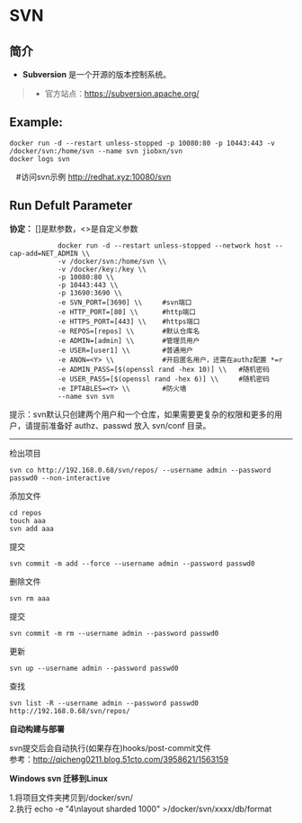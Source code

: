 SVN
===
## 简介
* **Subversion** 是一个开源的版本控制系统。
> * 官方站点：https://subversion.apache.org/


## Example:

    docker run -d --restart unless-stopped -p 10080:80 -p 10443:443 -v /docker/svn:/home/svn --name svn jiobxn/svn
    docker logs svn

    #访问svn示例 http://redhat.xyz:10080/svn

## Run Defult Parameter
**协定：** []是默参数，<>是自定义参数

				docker run -d --restart unless-stopped --network host --cap-add=NET_ADMIN \\
				-v /docker/svn:/home/svn \\
				-v /docker/key:/key \\
				-p 10080:80 \\
				-p 10443:443 \\
				-p 13690:3690 \\
				-e SVN_PORT=[3690] \\     #svn端口
				-e HTTP_PORT=[80] \\      #http端口
				-e HTTPS_PORT=[443] \\    #https端口
				-e REPOS=[repos] \\       #默认仓库名
				-e ADMIN=[admin] \\       #管理员用户
				-e USER=[user1] \\        #普通用户
				-e ANON=<Y> \\            #开启匿名用户，还需在authz配置 *=r
				-e ADMIN_PASS=[$(openssl rand -hex 10)] \\   #随机密码
				-e USER_PASS=[$(openssl rand -hex 6)] \\     #随机密码
				-e IPTABLES=<Y> \\        #防火墙
				--name svn svn

提示：svn默认只创建两个用户和一个仓库，如果需要更复杂的权限和更多的用户，请提前准备好 authz、passwd 放入 svn/conf 目录。


****

检出项目

    svn co http://192.168.0.68/svn/repos/ --username admin --password passwd0 --non-interactive

添加文件

    cd repos
    touch aaa
    svn add aaa

提交

    svn commit -m add --force --username admin --password passwd0

删除文件

    svn rm aaa

提交

    svn commit -m rm --username admin --password passwd0

更新

    svn up --username admin --password passwd0

查找

    svn list -R --username admin --password passwd0 http://192.168.0.68/svn/repos/


**自动构建与部署**

svn提交后会自动执行(如果存在)hooks/post-commit文件  
参考：http://qicheng0211.blog.51cto.com/3958621/1563159

**Windows svn 迁移到Linux**  

1.将项目文件夹拷贝到/docker/svn/  
2.执行 echo -e "4\nlayout sharded 1000" >/docker/svn/xxxx/db/format
